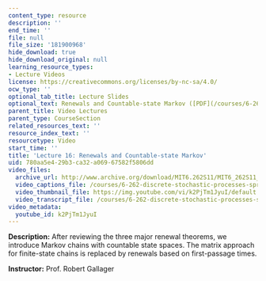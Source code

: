 ```yaml
---
content_type: resource
description: ''
end_time: ''
file: null
file_size: '181900968'
hide_download: true
hide_download_original: null
learning_resource_types:
- Lecture Videos
license: https://creativecommons.org/licenses/by-nc-sa/4.0/
ocw_type: ''
optional_tab_title: Lecture Slides
optional_text: Renewals and Countable-state Markov ([PDF](/courses/6-262-discrete-stochastic-processes-spring-2011/resources/mit6_262s11_lec16))
parent_title: Video Lectures
parent_type: CourseSection
related_resources_text: ''
resource_index_text: ''
resourcetype: Video
start_time: ''
title: 'Lecture 16: Renewals and Countable-state Markov'
uid: 780aa5e4-29b3-ca32-a069-67582f5806dd
video_files:
  archive_url: http://www.archive.org/download/MIT6.262S11/MIT6_262S11_lec16_300k.mp4
  video_captions_file: /courses/6-262-discrete-stochastic-processes-spring-2011/abd58e38c4bf502dbe8b06e097ad75be_k2PjTm1JyuI.vtt
  video_thumbnail_file: https://img.youtube.com/vi/k2PjTm1JyuI/default.jpg
  video_transcript_file: /courses/6-262-discrete-stochastic-processes-spring-2011/71e0d6cd04d9c7080e09e987de4a52ff_k2PjTm1JyuI.pdf
video_metadata:
  youtube_id: k2PjTm1JyuI
---
```


**Description:** After reviewing the three major renewal theorems, we introduce Markov chains with countable state spaces. The matrix approach for finite-state chains is replaced by renewals based on first-passage times.

**Instructor:** Prof. Robert Gallager

